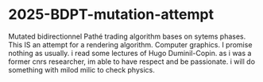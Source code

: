 # 2025-BDPT-mutation-attempt
Mutated bidirectionnel Pathé trading algorithm bases on  sytems phases. This IS an attempt for a rendering algorithm. Computer graphics. I promise nothing as usually. i read some lectures of 
Hugo Duminil-Copin. as i was a former cnrs researcher, im able to have respect and be passionate. i will do something with milod milic to check physics.
